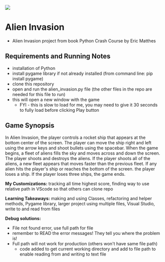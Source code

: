    <img src="https://i.pinimg.com/originals/f7/b7/5e/f7b75eb944d396a563820ecdc002eb74.gif"
    style="center"
     /> 

# Alien Invasion
- Alien Invasion project from book Python Crash Course by Eric Matthes

## Requirements and Running Notes
- installation of Python
- install pygame library if not already installed (from command line: pip install pygame)
- clone this repository
- open and run the alien_invasion.py file (the other files in the repo are needed for this file to run)
- this will open a new window with the game
    - FYI - this is slow to load for me, you may need to give it 30 seconds to fully load before clicking Play button

## Game Synopsis
In Alien Invasion, the player controls a rocket ship that appears at the bottom center of the screen. The player can move the ship right and left using the arrow keys and shoot bullets using the spacebar. When the game begins, a fleet of aliens fills the sky and moves across and down the screen. The player shoots and destroys the aliens. If the player shoots all of the aliens, a new fleet appears that moves faster than the previous fleet. If any alien hits the player's ship or reaches the bottom of the screen. the player loses a ship. If the player loses three ships, the game ends.

**My Customizations:** tracking all time highest score, finding way to use relative path in VScode so that others can clone repo

**Learning Takeaways:** making and using Classes, refactoring and helper methods, Pygame library, larger project using multiple files, Visual Studio, write to and read from files

**Debug solutions:**
- File not found error, use full path for file
- remember to READ the error messages! They tell you where the problem is!
- Full path will not work for production (others won't have same file path)
    - code added to get current working directory and add to file path to enable reading from and writing to text file